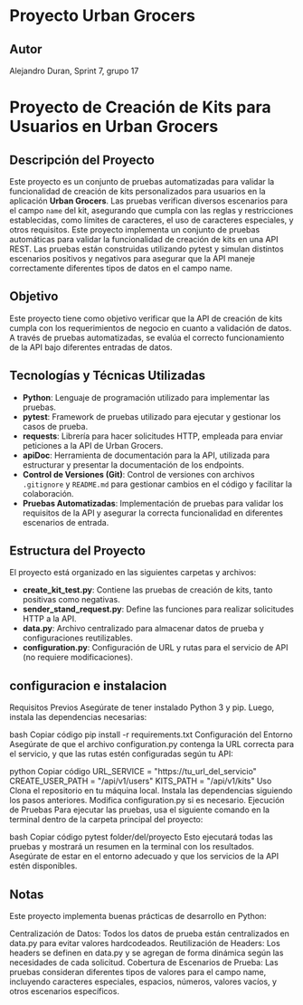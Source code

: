 # Proyecto Urban Grocers 
## Autor
Alejandro Duran, Sprint 7, grupo 17
# Proyecto de Creación de Kits para Usuarios en Urban Grocers

## Descripción del Proyecto

Este proyecto es un conjunto de pruebas automatizadas para validar la funcionalidad de creación de kits personalizados para usuarios en la aplicación **Urban Grocers**. Las pruebas verifican diversos escenarios para el campo `name` del kit, asegurando que cumpla con las reglas y restricciones establecidas, como límites de caracteres, el uso de caracteres especiales, y otros requisitos.
Este proyecto implementa un conjunto de pruebas automáticas para validar la funcionalidad de creación de kits en una API REST. Las pruebas están construidas utilizando pytest y simulan distintos escenarios positivos y negativos para asegurar que la API maneje correctamente diferentes tipos de datos en el campo name.

## Objetivo

Este proyecto tiene como objetivo verificar que la API de creación de kits cumpla con los requerimientos de negocio en cuanto a validación de datos. A través de pruebas automatizadas, se evalúa el correcto funcionamiento de la API bajo diferentes entradas de datos.

## Tecnologías y Técnicas Utilizadas

- **Python**: Lenguaje de programación utilizado para implementar las pruebas.
- **pytest**: Framework de pruebas utilizado para ejecutar y gestionar los casos de prueba.
- **requests**: Librería para hacer solicitudes HTTP, empleada para enviar peticiones a la API de Urban Grocers.
- **apiDoc**: Herramienta de documentación para la API, utilizada para estructurar y presentar la documentación de los endpoints.
- **Control de Versiones (Git)**: Control de versiones con archivos `.gitignore` y `README.md` para gestionar cambios en el código y facilitar la colaboración.
- **Pruebas Automatizadas**: Implementación de pruebas para validar los requisitos de la API y asegurar la correcta funcionalidad en diferentes escenarios de entrada.
## Estructura del Proyecto
El proyecto está organizado en las siguientes carpetas y archivos:
- **create_kit_test.py**:  Contiene las pruebas de creación de kits, tanto positivas como negativas.
- **sender_stand_request.py**:  Define las funciones para realizar solicitudes HTTP a la API.
- **data.py**: Archivo centralizado para almacenar datos de prueba y configuraciones reutilizables.
- **configuration.py**: Configuración de URL y rutas para el servicio de API (no requiere modificaciones).

## configuracion e instalacion
Requisitos Previos
Asegúrate de tener instalado Python 3 y pip. Luego, instala las dependencias necesarias:

bash
Copiar código
pip install -r requirements.txt
Configuración del Entorno
Asegúrate de que el archivo configuration.py contenga la URL correcta para el servicio, y que las rutas estén configuradas según tu API:

python
Copiar código
URL_SERVICE = "https://tu_url_del_servicio"
CREATE_USER_PATH = "/api/v1/users"
KITS_PATH = "/api/v1/kits"
Uso
Clona el repositorio en tu máquina local.
Instala las dependencias siguiendo los pasos anteriores.
Modifica configuration.py si es necesario.
Ejecución de Pruebas
Para ejecutar las pruebas, usa el siguiente comando en la terminal dentro de la carpeta principal del proyecto:

bash
Copiar código
pytest folder/del/proyecto
Esto ejecutará todas las pruebas y mostrará un resumen en la terminal con los resultados. Asegúrate de estar en el entorno adecuado y que los servicios de la API estén disponibles.

## Notas
Este proyecto implementa buenas prácticas de desarrollo en Python:

Centralización de Datos: Todos los datos de prueba están centralizados en data.py para evitar valores hardcodeados.
Reutilización de Headers: Los headers se definen en data.py y se agregan de forma dinámica según las necesidades de cada solicitud.
Cobertura de Escenarios de Prueba: Las pruebas consideran diferentes tipos de valores para el campo name, incluyendo caracteres especiales, espacios, números, valores vacíos, y otros escenarios específicos.
